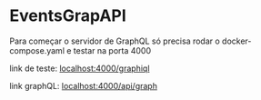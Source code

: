 # EventsGrapAPI

Para começar o servidor de GraphQL só precisa rodar o docker-compose.yaml e testar na porta 4000

link de teste:
[localhost:4000/graphiql](http://localhost:4000/graphiql)

link graphQL:
[localhost:4000/api/graph](http://localhost:4000/api/graph)